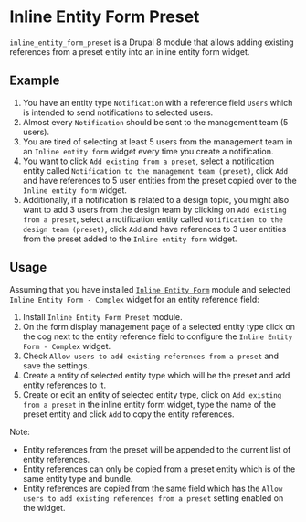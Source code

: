 # Inline Entity Form Preset

`inline_entity_form_preset` is a Drupal 8 module that allows adding existing references from a preset entity into an inline entity form widget.

## Example

1. You have an entity type `Notification` with a reference field `Users` which is intended to send notifications to selected users.
2. Almost every `Notification` should be sent to the management team (5 users).
3. You are tired of selecting at least 5 users from the management team in an `Inline entity form` widget every time you create a notification.
4. You want to click `Add existing from a preset`, select a notification entity called `Notification to the management team (preset)`, click `Add` and have references to 5 user entities from the preset copied over to the `Inline entity form` widget.
5. Additionally, if a notification is related to a design topic, you might also want to add 3 users from the design team by clicking on `Add existing from a preset`, select a notification entity called `Notification to the design team (preset)`, click `Add` and have references to 3 user entities from the preset added to the `Inline entity form` widget.

## Usage

Assuming that you have installed [`Inline Entity Form`][inline_entity_form] module and selected `Inline Entity Form - Complex` widget for an entity reference field:

1. Install `Inline Entity Form Preset` module.
2. On the form display management page of a selected entity type click on the cog next to the entity reference field to configure the `Inline Entity Form - Complex` widget.
3. Check `Allow users to add existing references from a preset` and save the settings.
4. Create a entity of selected entity type which will be the preset and add entity references to it.
5. Create or edit an entity of selected entity type, click on `Add existing from a preset` in the inline entity form widget, type the name of the preset entity and click `Add` to copy the entity references.

Note:

* Entity references from the preset will be appended to the current list of entity references.
* Entity references can only be copied from a preset entity which is of the same entity type and bundle.
* Entity references are copied from the same field which has the `Allow users to add existing references from a preset` setting enabled on the widget.

[inline_entity_form]: https://www.drupal.org/project/inline_entity_form
